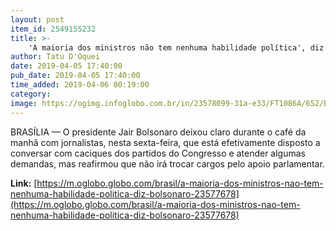 ```yaml
---
layout: post
item_id: 2549155232
title: >-
    'A maioria dos ministros não tem nenhuma habilidade política', diz Bolsonaro
author: Tatu D'Oquei
date: 2019-04-05 17:40:00
pub_date: 2019-04-05 17:40:00
time_added: 2019-04-06 00:19:00
category: 
image: https://ogimg.infoglobo.com.br/in/23578099-31a-e33/FT1086A/652/Bolsonaro.jpg
---
```


BRASÍLIA — O presidente Jair Bolsonaro deixou claro durante o café da manhã com jornalistas, nesta sexta-feira, que está efetivamente disposto a conversar com caciques dos partidos do Congresso e atender algumas demandas, mas reafirmou que não irá trocar cargos pelo apoio parlamentar.

**Link:** [https://m.oglobo.globo.com/brasil/a-maioria-dos-ministros-nao-tem-nenhuma-habilidade-politica-diz-bolsonaro-23577678](https://m.oglobo.globo.com/brasil/a-maioria-dos-ministros-nao-tem-nenhuma-habilidade-politica-diz-bolsonaro-23577678)

